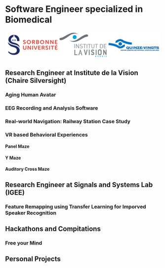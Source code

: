 # Software Engineer specialized in Biomedical
<img src="images/SoftwareEngineer.png?raw=true"/> 

## Research Engineer at Institute de la Vision (Chaire Silversight)
### Aging Human Avatar
### EEG Recording and Analysis Software
### Real-world Navigation: Railway Station Case Study
### VR based Behavioral Experiences
#### Panel Maze
#### Y Maze
#### Auditory Cross Maze
## Research Engineer at Signals and Systems Lab (IGEE)
### Feature Remapping using Transfer Learning for Imporved Speaker Recognition
## Hackathons and Compitations
### Free your Mind
## Personal Projects
